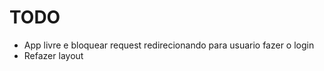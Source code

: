 


# TODO

- App livre e bloquear request redirecionando para usuario fazer o login
- Refazer layout

